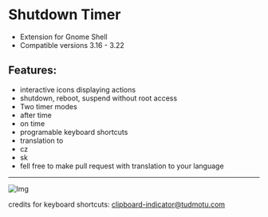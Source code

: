 # Shutdown Timer
 * Extension for Gnome Shell
 * Compatible versions 3.16 - 3.22

## Features:
 * interactive icons displaying actions
 * shutdown, reboot, suspend without root access
 * Two timer modes
  * after time
  * on time
 * programable keyboard shortcuts
 * translation to
  * cz
  * sk 
  * fell free to make pull request with translation to your language

***

![Img](https://github.com/mkrajnak/shutdown-timer-gnome-shell-extension/blob/master/screenshot.png?raw=true)

credits for keyboard shortcuts:
[clipboard-indicator@tudmotu.com](https://github.com/Tudmotu/gnome-shell-extension-clipboard-indicator)
